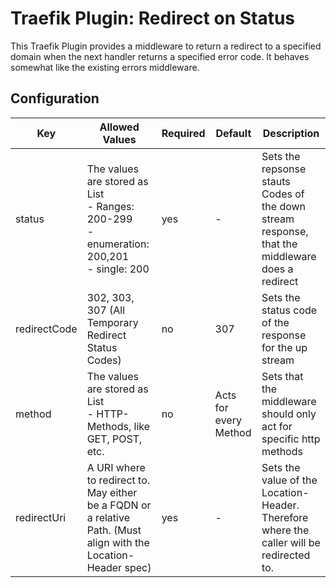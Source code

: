 # Traefik Plugin: Redirect on Status

This Traefik Plugin provides a middleware to return a redirect to a specified domain when the next handler returns a specified error code. 
It behaves somewhat like the existing errors middleware.

## Configuration

| Key          | Allowed Values                                                                                                  | Required | Default               | Description                                                                                     |
|--------------|-----------------------------------------------------------------------------------------------------------------|----------|-----------------------|-------------------------------------------------------------------------------------------------|
| status       | The values are stored as List <br/> - Ranges: 200-299<br/> - enumeration: 200,201<br/>- single: 200             | yes      | -                     | Sets the repsonse stauts Codes of the down stream response, that the middleware does a redirect |
| redirectCode | 302, 303, 307 (All Temporary Redirect Status Codes)                                                             | no       | 307                   | Sets the status code of the response for the up stream                                          |
| method       | The values are stored as List <br/> - HTTP-Methods, like GET, POST, etc.                                        | no       | Acts for every Method | Sets that the middleware should only act for specific http methods                              |
| redirectUri  | A URI where to redirect to. May either be a FQDN or a relative Path. (Must align with the Location-Header spec) | yes      | -                     | Sets the value of the Location-Header. Therefore where the caller will be redirected to.        |